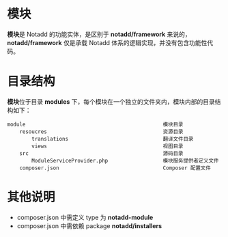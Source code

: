 # 模块

**模块**是 Notadd 的功能实体，是区别于 **notadd/framework** 来说的，**notadd/framework** 仅是承载 Notadd 体系的逻辑实现，并没有包含功能性代码。

# 目录结构

**模块**位于目录 **modules** 下，每个模块在一个独立的文件夹内，模块内部的目录结构如下：

    module                                             模块目录
        resoucres                                      资源目录
            translations                               翻译文件目录
            views                                      视图目录
        src                                            源码目录
            ModuleServiceProvider.php                  模块服务提供者定义文件
        composer.json                                  Composer 配置文件

# 其他说明

* composer.json 中需定义 type 为 **notadd-module**
* composer.json 中需依赖 package **notadd/installers**